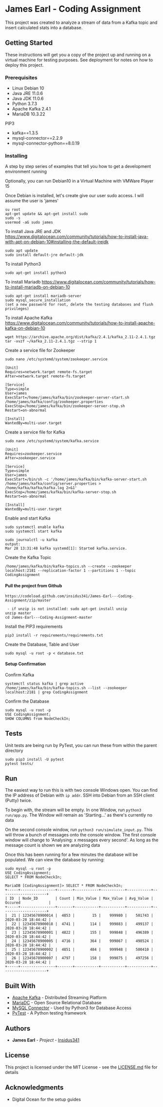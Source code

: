 # James Earl - Coding Assignment

This project was created to analyze a stream of data from a Kafka topic and insert calculated stats into a database.

## Getting Started

These instructions will get you a copy of the project up and running on a virtual machine for testing purposes. See deployment for notes on how to deploy this project.

### Prerequisites

* Linux Debian 10
* Java JRE 11.0.6
* Java JDK 11.0.6
* Python 3.7.3
* Apache Kafka 2.4.1
* MariaDB 10.3.22


PIP3
* kafka==1.3.5
* mysql-connector==2.2.9
* mysql-connector-python==8.0.19

### Installing

A step by step series of examples that tell you how to get a development environment running

Optionally, you can run Debian10 in a Virtual Machine with VMWare Player 15

Once Debian is installed, let's create give our user sudo access. I will assume the user is 'james'
```
su root
apt-get update && apt-get install sudo
sudo -s
usermod -aG sudo james
```

To install Java JRE and JDK
https://www.digitalocean.com/community/tutorials/how-to-install-java-with-apt-on-debian-10#installing-the-default-jrejdk

```
sudo apt update
sudo install default-jre default-jdk
```

To install Python3
```
sudo apt-get install python3
```

To install Mariadb
https://www.digitalocean.com/community/tutorials/how-to-install-mariadb-on-debian-10
```
sudo apt-get install mariadb-server
sudo mysql_secure_installation
(set a new password for root, delete the testing databases and flush privileges) 
```

To install Apache Kafka
https://www.digitalocean.com/community/tutorials/how-to-install-apache-kafka-on-debian-10
```
wget https://archive.apache.org/dist/kafka/2.4.1/kafka_2.11-2.4.1.tgz
tar -xvzf ~/kafka_2.11-2.4.1.tgz --strip 1

```

Create a service file for Zookeeper
```
sudo nano /etc/systemd/system/zookeeper.service

[Unit]
Requires=network.target remote-fs.target
After=network.target remote-fs.target

[Service]
Type=simple
User=james
ExecStart=/home/james/kafka/bin/zookeeper-server-start.sh /home/james/kafka/config/zookeeper.properties
ExecStop=/home/james/kafka/bin/zookeeper-server-stop.sh
Restart=on-abnormal

[Install]
WantedBy=multi-user.target
```

Create a service file for Kafka
```
sudo nano /etc/systemd/system/kafka.service

[Unit]
Requires=zookeeper.service
After=zookeeper.service

[Service]
Type=simple
User=james
ExecStart=/bin/sh -c '/home/james/kafka/bin/kafka-server-start.sh /home/james/kafka/config/server.properties > /home/kafka/kafka/kafka.log 2>&1'
ExecStop=/home/james/kafka/bin/kafka-server-stop.sh
Restart=on-abnormal

[Install]
WantedBy=multi-user.target
```

Enable and start Kafka
```
sudo systemctl enable kafka
sudo systemctl start kafka

sudo journalctl -u kafka
output:
Mar 28 13:31:48 kafka systemd[1]: Started kafka.service.
```

Create the Kafka Topic
```
/home/james/kafka/bin/kafka-topics.sh --create --zookeeper localhost:2181 --replication-factor 1 --partitions 1 --topic CodingAssignment
```

#### Pull the project from Github
```
https://codeload.github.com/insidus341/James-Earl---Coding-Assignment/zip/master

 - if unzip is not installed: sudo apt-get install unzip
unzip master
cd James-Earl---Coding-Assignment-master
```

Install the PIP3 requirements
```
pip3 install -r requirements/requirements.txt
```

Create the Database, Table and User
```
sudo mysql -u root -p < database.txt
```

#### Setup Confirmation
Confirm Kafka
```
systemctl status kafka | grep active
/home/james/kafka/bin/kafka-topics.sh --list --zookeeper localhost:2181 | grep CodingAssignment
```

Confirm the Database
```
sudo mysql -u root -p
USE CodingAssignment;
SHOW COLUMNS from NodeCheckIn;
```

## Tests
Unit tests are being run by PyTest, you can run these from within the parent directory
```
sudo pip3 install -U pytest
pytest tests/
```

## Run

The easiest way to run this is with two console Windows open.
You can find the IP address of Debian with `ip addr`. SSH into Debian from an SSH client (Putty) twice.

To begin with, the stream will be empty. In one Window, run `python3 run/app.py`. The Window will remain as 'Starting...'
as there's currently no data

On the second console window, run `python3 run/simulate_input.py`. This will throw a bunch of messages onto the console
window.
The first console window will change to 'Analysing: x messages every second'. As long as the message 
count is shown we are analyzing data

Once this has been running for a few minutes the database will be populated. We can view the database
by running: 
```
sudo mysql -u root -p
USE CodingAssignment;
SELECT * FROM NodeCheckIn;
```

```
MariaDB [CodingAssignment]> SELECT * FROM NodeCheckIn;
+-----+----------------+-------+-----------+-----------+-----------+---------------------+
| ID  | Node_ID        | Count | Min_Value | Max_Value | Avg_Value | Occured             |
+-----+----------------+-------+-----------+-----------+-----------+---------------------+
|  21 | 12345678900014 |  4853 |        15 |    999980 |    501743 | 2020-03-28 18:44:42 |
|  22 | 12345678900018 |  4741 |       114 |    999883 |    499137 | 2020-03-28 18:44:42 |
|  23 | 12345678900001 |  4822 |       155 |    999848 |    496389 | 2020-03-28 18:44:42 |
|  24 | 12345678900005 |  4716 |       364 |    999867 |    498524 | 2020-03-28 18:44:42 |
|  25 | 12345678900002 |  4851 |       484 |    999948 |    500410 | 2020-03-28 18:44:42 |
|  26 | 12345678900007 |  4797 |       158 |    999875 |    497256 | 2020-03-28 18:44:42 |
+-----+----------------+-------+-----------+-----------+-----------+---------------------+
```

## Built With

* [Apache Kafka](https://kafka.apache.org/) - Distributed Streaming Platform
* [MariaDC](https://mariadb.org/) - Open Source Relational Database
* [MySQL Connector](https://dev.mysql.com/downloads/connector/python/) - Used by Python3 for Database Access
* [PyTest](https://pytest.org/en/latest/) - A Python testing framework

## Authors

* **James Earl** - *Project* - [Insidus341](https://github.com/insidus341)

## License

This project is licensed under the MIT License - see the [LICENSE.md](LICENSE.md) file for details

## Acknowledgments

* Digital Ocean for the setup guides